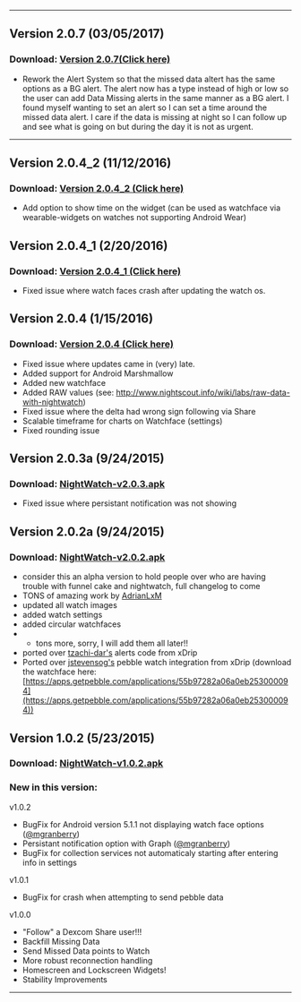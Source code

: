 ***
## Version 2.0.7  (03/05/2017)
### Download: [Version 2.0.7(Click here)](https://github.com/robertanye/NightWatch/release/download/v2.0.7/NightWatch_debug_2.0.7_15.apk)
* Rework the Alert System so that the missed data altert has the same options as a BG alert. The alert now has a type instead of high or low 
  so the user can add Data Missing alerts in the same manner as a BG alert. I found myself wanting to set an alert so I can set a time around 
  the missed data alert. I care if the data is missing at night so I can follow up and see what is going on but during the day it is not as urgent.
***
## Version 2.0.4_2  (11/12/2016)
### Download: [Version 2.0.4_2 (Click here)](https://github.com/StephenBlackWasAlreadyTaken/NightWatch/releases/download/v2.0.4_2/nightwatch204_2.apk)
* Add option to show time on the widget (can be used as watchface via wearable-widgets on watches not supporting Android Wear)

## Version 2.0.4_1  (2/20/2016)
### Download: [Version 2.0.4_1 (Click here)](http://bit.ly/1XDI8Ye)
* Fixed issue where watch faces crash after updating the watch os.

## Version 2.0.4  (1/15/2016)
### Download: [Version 2.0.4 (Click here)](http://bit.ly/1Pw0OmT)
* Fixed issue where updates came in (very) late.
* Added support for Android Marshmallow
* Added new watchface
* Added RAW values (see: http://www.nightscout.info/wiki/labs/raw-data-with-nightwatch)
* Fixed issue where the delta had wrong sign following via Share
* Scalable timeframe for charts on Watchface (settings)
* Fixed rounding issue

## Version 2.0.3a  (9/24/2015)
### Download: [NightWatch-v2.0.3.apk](https://drive.google.com/file/d/0B9-XAGxWboTmRmZ0elU3WEQyTHc/view?usp=sharing)
* Fixed issue where persistant notification was not showing

## Version 2.0.2a  (9/24/2015)
### Download: [NightWatch-v2.0.2.apk](http://bit.ly/NightWatch202)
* consider this an alpha version to hold people over who are having trouble with funnel cake and nightwatch, full changelog to come
* TONS of amazing work by [AdrianLxM](https://github.com/AdrianLxM)
 * updated all watch images
 * added watch settings
 * added circular watchfaces
 * + tons more, sorry, I will add them all later!!
* ported over [tzachi-dar's](https://github.com/tzachi-dar) alerts code from xDrip
* Ported over [jstevensog's](https://github.com/jstevensog) pebble watch integration from xDrip (download the watchface here: [https://apps.getpebble.com/applications/55b97282a06a0eb253000094](https://apps.getpebble.com/applications/55b97282a06a0eb253000094))

## Version 1.0.2  (5/23/2015)
### Download: [NightWatch-v1.0.2.apk](http://bit.ly/1PCP6fR)

### New in this version:
v1.0.2
 * BugFix for Android version 5.1.1 not displaying watch face options ([@mgranberry](https://github.com/mgranberry))
 * Persistant notification option with Graph ([@mgranberry](https://github.com/mgranberry))
 * BugFix for collection services not automaticaly starting after entering info in settings

v1.0.1
 * BugFix for crash when attempting to send pebble data

v1.0.0
 * "Follow" a Dexcom Share user!!!
 * Backfill Missing Data
 * Send Missed Data points to Watch
 * More robust reconnection handling
 * Homescreen and Lockscreen Widgets!
 * Stability Improvements

***
